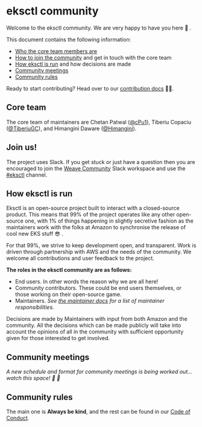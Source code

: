 # eksctl community

Welcome to the eksctl community. We are very happy to have you here :tada: .

This document contains the following information:

- [Who the core team members are](#core-team)
- [How to join the community](#join-us) and get in touch with the core team
- [How eksctl is run](#how-eksctl-is-run) and how decisions are made
- [Community meetings](#community-meetings)
- [Community rules](#community-rules)

Ready to start contributing? Head over to our [contribution docs](CONTRIBUTING.md) :man_technologist:.

## Core team

The core team of maintainers are Chetan Patwal ([@cPu1](https://github.com/cPu1)),
Tiberiu Copaciu ([@TiberiuGC](https://github.com/TiberiuGC)),
and Himangini Daware ([@Himangini](https://github.com/Himangini)).

## Join us!

The project uses Slack. If you get stuck or just have a question then you are encouraged to join the
[Weave Community](https://slack.weave.works/) Slack workspace and use the
[#eksctl](https://weave-community.slack.com/messages/eksctl/) channel.

## How eksctl is run

Eksctl is an open-source project built to interact with a closed-source product.
This means that 99% of the project operates like any other open-source one,
with 1% of things happening in slightly secretive fashion as the maintainers
work with the folks at Amazon to synchronise the release of cool new EKS stuff :sunglasses: .

For that 99%, we strive to keep development open, and transparent.
Work is driven through partnership with AWS and the needs of the community.
We welcome all contributions and user feedback to the project.

**The roles in the eksctl community are as follows:**
- End users. In other words the reason why we are all here!
- Community contributors. These could be end users themselves, or those working
  on their open-source game.
- Maintainers. _See [the maintainer docs](https://github.com/weaveworks/eksctl-handbook) for a list
  of maintainer responsibilities._

Decisions are made by Maintainers with input from both Amazon and the community.
All the decisions which can be made publicly will take into account the opinions
of all in the community with sufficient opportunity given for those interested
to get involved.

## Community meetings

_A new schedule and format for community meetings is being worked out... watch this space! :space_invader: :eyes:_

## Community rules

The main one is **Always be kind**, and the rest can be found in our [Code of Conduct](CODE_OF_CONDUCT.md).
